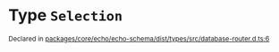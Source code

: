 # Type `Selection`
<sub>Declared in [packages/core/echo/echo-schema/dist/types/src/database-router.d.ts:6]()</sub>
